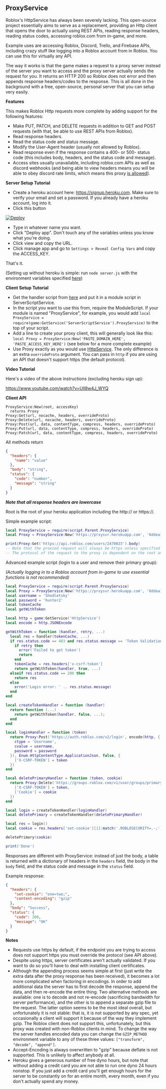 ## ProxyService

Roblox's HttpService has always been severely lacking. This open-source project essentially aims to serve as a replacement, providing an Http client that opens the door to actually using REST APIs, reading response headers, reading status codes, accessing roblox.com from in-game, and more.

Example uses are accessing Roblox, Discord, Trello, and Firebase APIs, including crazy stuff like logging into a Roblox account from in Roblox. You can use this for virtually any API.

The way it works is that the game makes a request to a proxy server instead of the server you want to access and the proxy server actually sends the request for you. It returns an HTTP 200 so Roblox does not error and then appends response headers/codes to the response. This is all done in the background with a free, open-source, personal server that you can setup very easily.

**Features**

This makes Roblox Http requests more complete by adding support for the following features:
- Make PUT, PATCH, and DELETE requests in addition to GET and POST requests (with that, be able to use REST APIs from Roblox).
- Read response headers.
- Read the status code and status message.
- Modify the User-Agent header (usually not allowed by Roblox).
- Read response even if the response contains a 400- or 500- status code (this includes body, headers, and the status code and message).
- Access sites usually unavailable, including roblox.com APIs as well as discord webhooks (and being able to view headers means you will be able to obey discord rate limits, which means this proxy [is allowed](https://twitter.com/lolpython/status/967211620970545153)).

**Server Setup Tutorial**

- Create a heroku account here: https://signup.heroku.com. Make sure to verify your email and set a password. If you already have a heroku account, log into it.
- Click this button

[![Deploy](https://www.herokucdn.com/deploy/button.svg)](https://heroku.com/deploy?template=https://github.com/sinonolaaa/ProxyService)

- Type in whatever name you want.
- Click "Deploy app". Don't touch any of the variables unless you know what you're doing.
- Click view and copy the URL.
- Click manage app and go to `Settings > Reveal Config Vars` and copy the ACCESS_KEY.

That's it.

(Setting up without heroku is simple: run `node server.js` with the environment variables specified [here](/app.json))

**Client Setup Tutorial**

- Get the handler script from [here](https://github.com/sentanos/ProxyService/blob/master/client/ProxyService.mod.lua) and put it in a module script in ServerScriptService.
- In the script you want to use this from, require the ModuleScript. If your module is named "ProxyService", for example, you would add `local ProxyService = require(game:GetService('ServerScriptService').ProxyService)` to the top of your script.
- Add a line to create your proxy client, this will generally look like this: `local Proxy = ProxyService:New('PASTE_DOMAIN_HERE', 'PASTE_ACCESS_KEY_HERE')` (see below for a more complete example)
- Use Proxy exactly as you would use [HttpService](http://wiki.roblox.com/index.php?title=API:Class/HttpService). The only difference is an extra `overrideProto` argument. You can pass in `http` if you are using an API that doesn't support https (the default protocol).

**Video Tutorial**

Here's a video of the above instructions (excluding heroku sign up):

https://www.youtube.com/watch?v=Ull8w4J_WYQ

**Client API**

```http
ProxyService:New(root, accessKey)
  returns Proxy
Proxy:Get(url, nocache, headers, overrideProto)
Proxy:Delete(url, nocache, headers, overrideProto)
Proxy:Post(url, data, contentType, compress, headers, overrideProto)
Proxy:Put(url, data, contentType, compress, headers, overrideProto)
Proxy:Patch(url, data, contentType, compress, headers, overrideProto)
```

All methods return
```json
{
  "headers": {
    "name": "value"
  },
  "body": "string",
  "status": {
    "code": "number",
    "message": "string"
  }
}
```

**_Note that all response headers are lowercase_**

Root is the root of your heroku application including the http:// or https://.

Simple example script:

```lua
local ProxyService = require(script.Parent.ProxyService)
local Proxy = ProxyService:New('https://prxysvr.herokuapp.com', '6ddea1d2a6606f01538e8c92bbf8ba1e9c6aaa46e0a24cb0ce32ef0444130d07')

print(Proxy:Get('https://api.roblox.com/users/2470023').body)
-- Note that the proxied request will always be https unless specified by overrideProto
-- The protocol of the request to the proxy is dependent on the root and not the url
```

Advanced example script (login to a user and remove their primary group):

_(Actually logging in to a Roblox account from in-game to use essential functions is not recommended)_
```lua
local ProxyService = require(script.Parent.ProxyService)
local Proxy = ProxyService:New('https://prxysvr.herokuapp.com', '6ddea1d2a6606f01538e8c92bbf8ba1e9c6aaa46e0a24cb0ce32ef0444130d07')
local username = 'Shedletsky'
local password = 'hunter2'
local tokenCache
local getWithToken

local http = game:GetService('HttpService')
local encode = http.JSONEncode

getWithToken = function (handler, retry, ...)
  local res = handler(tokenCache, ...)
  if res.status.code == 403 and res.status.message == 'Token Validation Failed' then
    if retry then
      error('Failed to get token')
      return
    end
    tokenCache = res.headers['x-csrf-token']
    return getWithToken(handler, true, ...)
  elseif res.status.code == 200 then
    return res
  else
    error('Login error: ' .. res.status.message)
  end
end

local createTokenHandler = function (handler)
  return function (...)
    return getWithToken(handler, false, ...);
  end
end

local loginHandler = function (token)
  return Proxy:Post('https://auth.roblox.com/v2/login', encode(http, {
    ctype = 'Username',
    cvalue = username,
    password = password
  }), Enum.HttpContentType.ApplicationJson, false, {
    ['X-CSRF-TOKEN'] = token
  })
end

local deletePrimaryHandler = function (token, cookie)
  return Proxy:Delete('https://groups.roblox.com/v1/user/groups/primary', nil, {
    ['X-CSRF-TOKEN'] = token,
    ['Cookie'] = cookie
  })
end

local login = createTokenHandler(loginHandler)
local deletePrimary = createTokenHandler(deletePrimaryHandler)

local res = login()
local cookie = res.headers['set-cookie'][1]:match('.ROBLOSECURITY=.-;'):gsub('_|.-|_', '')

deletePrimary(cookie)

print('Done')
```

Responses are different with ProxyService: instead of just the body, a table is returned with a dictionary of headers in the `headers` field, the body in the `body` field, and the status code and message in the `status` field.

Example response:

```json
{
  "headers": {
    "set-cookie": "one=two;",
    "content-encoding": "gzip"
  },
  "body": "Success",
  "status": {
    "code": 200,
    "message": "OK"
  }
}
```

**Notes**

- Requests use https by default, if the endpoint you are trying to access does not support https you must override the protocol (see API above).
- Despite using https, server certificates aren't actually validated. If you want to do so you'll have to deal with installing client certificates.
- Although the appending process seems simple at first (just write the extra data after the proxy response has been received), it becomes a lot more complicated when factoring in encodings. In order to add additional data the server has to first decode the response, append the data, and then re-encode the entire thing. Two alternative methods are available: one is to decode and not re-encode (sacrificing bandwidth for server performance), and the other is to append a separate gzip file to the request. The latter option seems to be the most ideal overall, but unfortunately it is not stable: that is, it is not supported by any spec, yet occasionally a client will support it because of the way they implement gzip. The Roblox client does not support this, unfortunately, but this proxy was created with non-Roblox clients in mind. To change the way the server handles encoded data you can change the `GZIP_METHOD` environment variable to any of these three values: `["transform", "decode", "append"]`.
- Accept-Encoding is always overwritten to "gzip" because deflate is not supported. This is unlikely to affect anybody at all.
- Heroku gives a generous number of free dyno hours, but note that without adding a credit card you are not able to run one dyno 24 hours nonstop. If you just add a credit card you'll get enough hours for the server to be constantly on for an entire month, every month, even if you don't actually spend any money.

